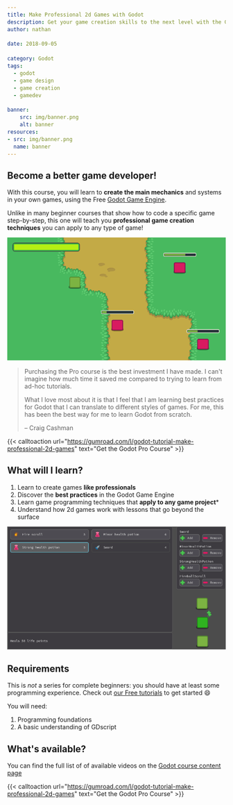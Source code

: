 ```yaml
---
title: Make Professional 2d Games with Godot
description: Get your game creation skills to the next level with the Godot game engine! Learn the best programming practices and explore essential programming patterns.
author: nathan

date: 2018-09-05

category: Godot
tags:
  - godot
  - game design
  - game creation
  - gamedev

banner:
    src: img/banner.png
    alt: banner
resources:
- src: img/banner.png
  name: banner
---
```


## Become a better game developer!

With this course, you will learn to **create the main mechanics** and systems in your own games, using the Free [Godot Game Engine](https://godotengine.org/).

Unlike in many beginner courses that show how to code a specific game step-by-step, this one will teach you **professional game creation techniques** you can apply to any type of game!

![Player GUI screenshot](./content/chapter-07-ui-series-screen.png)

> Purchasing the Pro course is the best investment I have made. I can't imagine how much time it saved me compared to trying to learn from ad-hoc tutorials.
>
> What I love most about it is that I feel that I am learning best practices for Godot that I can translate to different styles of games. For me, this has been the best way for me to learn Godot from scratch.
>
> – Craig Cashman

{{< calltoaction url="https://gumroad.com/l/godot-tutorial-make-professional-2d-games" text="Get the Godot Pro Course" >}}



## What will I learn?

1. Learn to create games **like professionals**
1. Discover the **best practices** in the Godot Game Engine
1. Learn game programming techniques that **apply to any game project***
1. Understand how 2d games work with lessons that go beyond the surface

![Inventory demo screenshot](./content/chapter-09-inventory-demo.png)

## Requirements

This is *not* a series for complete beginners: you should have at least some programming experience. Check out [our Free tutorials](http://youtube.com/c/gdquest) to get started 😄

You will need:

1. Programming foundations
1. A basic understanding of GDscript

## What's available?

You can find the full list of of available videos on the [Godot course content page](content)

{{< calltoaction url="https://gumroad.com/l/godot-tutorial-make-professional-2d-games" text="Get the Godot Pro Course" >}}
